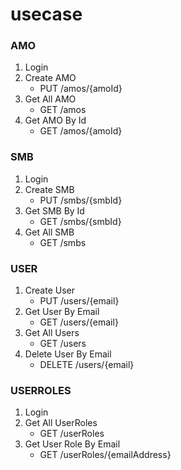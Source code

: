 # usecase

### AMO

1. Login
1. Create AMO
    - PUT /amos​/{amoId}
1. Get All AMO
    - GET /amos
1. Get AMO By Id
    - GET /amos/{amoId}

### SMB

1. Login
1. Create SMB
    - PUT /smbs/{smbId}
1. Get SMB By Id
    - GET /smbs/{smbId}
1. Get All SMB
    - GET /smbs

### USER

1. Create User
    - PUT /users/{email}
1. Get User By Email
    - GET /users/{email}
1. Get All Users
    - GET /users
1. Delete User By Email
    - DELETE /users/{email}

### USERROLES

1. Login
1. Get All UserRoles
    - GET /userRoles
1. Get User Role By Email
    - GET /userRoles​/{emailAddress}
